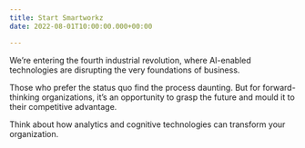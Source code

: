 ```yaml
---
title: Start Smartworkz
date: 2022-08-01T10:00:00.000+00:00

---
```

We’re entering the fourth industrial revolution, where AI-enabled technologies are disrupting the very foundations of business. 

Those who prefer the status quo find the process daunting. But for forward-thinking organizations, it’s an opportunity to grasp the future and mould it to their competitive advantage. 

Think about how analytics and cognitive technologies can transform your organization.